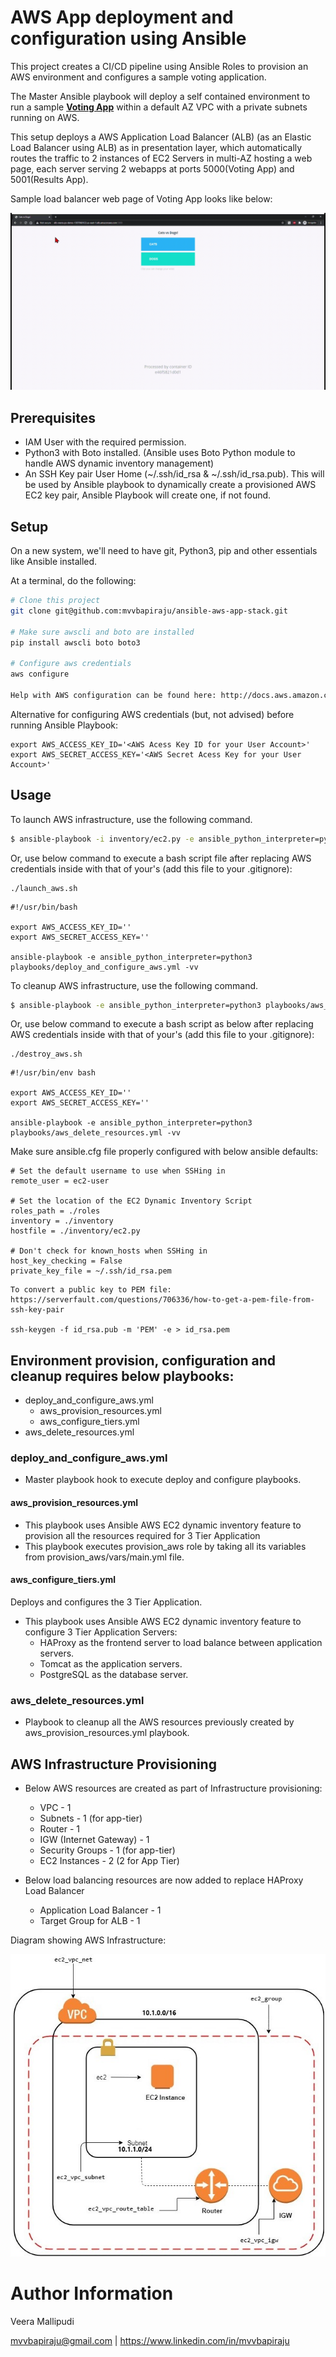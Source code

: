 # AWS App deployment and configuration using Ansible
This project creates a CI/CD pipeline using Ansible Roles to provision an AWS environment and configures a sample voting application.

The Master Ansible playbook will deploy a self contained environment to run a sample **[Voting App](src/README.md)** within a default AZ VPC with a private subnets running on AWS.

This setup deploys a AWS Application Load Balancer (ALB) (as an Elastic Load Balancer using ALB) as in presentation layer, which automatically routes the traffic to 2 instances of EC2 Servers in multi-AZ hosting a web page, each server serving 2 webapps at ports 5000(Voting App) and 5001(Results App).

Sample load balancer web page of Voting App looks like below:

![Alt text](docs/app_run_demo.gif?raw=true "Load Balancer Accessing instances")

## Prerequisites
* IAM User with the required permission.
* Python3 with Boto installed. (Ansible uses Boto Python module to handle AWS dynamic inventory management)
* An SSH Key pair User Home (~/.ssh/id_rsa & ~/.ssh/id_rsa.pub). This will be used by Ansible playbook to dynamically create a provisioned AWS EC2 key pair, Ansible Playbook will create one, if not found.

## Setup
On a new system, we'll need to have git, Python3, pip and other essentials like Ansible installed.

At a terminal, do the following:

```bash
# Clone this project
git clone git@github.com:mvvbapiraju/ansible-aws-app-stack.git

# Make sure awscli and boto are installed
pip install awscli boto boto3

# Configure aws credentials
aws configure

Help with AWS configuration can be found here: http://docs.aws.amazon.com/cli/latest/userguide/cli-chap-getting-started.html
```

Alternative for configuring AWS credentials (but, not advised) before running Ansible Playbook:

```$xslt
export AWS_ACCESS_KEY_ID='<AWS Acess Key ID for your User Account>'
export AWS_SECRET_ACCESS_KEY='<AWS Secret Acess Key for your User Account>'
```

## Usage

To launch AWS infrastructure, use the following command.

```bash
$ ansible-playbook -i inventory/ec2.py -e ansible_python_interpreter=python3 playbooks/deploy_and_configure_aws.yml
```

Or, use below command to execute a bash script file after replacing AWS credentials inside with that of your's (add this file to your .gitignore):

```
./launch_aws.sh
```
```
#!/usr/bin/bash

export AWS_ACCESS_KEY_ID=''
export AWS_SECRET_ACCESS_KEY=''

ansible-playbook -e ansible_python_interpreter=python3 playbooks/deploy_and_configure_aws.yml -vv
```

To cleanup AWS infrastructure, use the following command.

```bash
$ ansible-playbook -e ansible_python_interpreter=python3 playbooks/aws_delete_resources.yml
```

Or, use below command to execute a bash script as below after replacing AWS credentials inside with that of your's (add this file to your .gitignore):

```
./destroy_aws.sh
```
```
#!/usr/bin/env bash

export AWS_ACCESS_KEY_ID=''
export AWS_SECRET_ACCESS_KEY=''

ansible-playbook -e ansible_python_interpreter=python3 playbooks/aws_delete_resources.yml -vv
```

Make sure ansible.cfg file properly configured with below ansible defaults:
```
# Set the default username to use when SSHing in
remote_user = ec2-user

# Set the location of the EC2 Dynamic Inventory Script
roles_path = ./roles
inventory = ./inventory
hostfile = ./inventory/ec2.py

# Don't check for known_hosts when SSHing in
host_key_checking = False
private_key_file = ~/.ssh/id_rsa.pem
```

```
To convert a public key to PEM file: https://serverfault.com/questions/706336/how-to-get-a-pem-file-from-ssh-key-pair

ssh-keygen -f id_rsa.pub -m 'PEM' -e > id_rsa.pem
```

## Environment provision, configuration and cleanup requires below playbooks:
  * deploy_and_configure_aws.yml
    * aws_provision_resources.yml
    * aws_configure_tiers.yml
  * aws_delete_resources.yml

### deploy_and_configure_aws.yml
  * Master playbook hook to execute deploy and configure playbooks.

#### aws_provision_resources.yml
* This playbook uses Ansible AWS EC2 dynamic inventory feature to provision all the resources required for 3 Tier Application
* This playbook executes provision_aws role by taking all its variables from provision_aws/vars/main.yml file.

#### aws_configure_tiers.yml
Deploys and configures the 3 Tier Application.
* This playbook uses Ansible AWS EC2 dynamic inventory feature to configure 3 Tier Application Servers:
  * HAProxy as the frontend server to load balance between application servers.
  * Tomcat as the application servers.
  * PostgreSQL as the database server.

### aws_delete_resources.yml
  * Playbook to cleanup all the AWS resources previously created by aws_provision_resources.yml playbook.

## AWS Infrastructure Provisioning
* Below AWS resources are created as part of Infrastructure provisioning:

   * VPC - 1
   * Subnets - 1 (for app-tier)
   * Router - 1
   * IGW (Internet Gateway) - 1
   * Security Groups - 1 (for app-tier)
   * EC2 Instances - 2 (2 for App Tier)

* Below load balancing resources are now added to replace HAProxy Load Balancer
   * Application Load Balancer - 1
   * Target Group for ALB - 1

Diagram showing AWS Infrastructure:

![Alt text](docs/aws_vpc_architecture.jpg?raw=true "Load Balancer Accessing 1st instance")

# Author Information

Veera Mallipudi

mvvbapiraju@gmail.com | https://www.linkedin.com/in/mvvbapiraju
